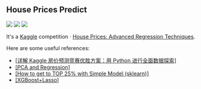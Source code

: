 ## House Prices Predict
![](https://img.shields.io/badge/Python-3.6.5-brightgreen.svg) ![](https://img.shields.io/badge/sklearn-0.18.2-yellowgreen.svg) ![](https://img.shields.io/badge/xgboost-0.6-yellowgreen.svg)

It's a [Kaggle](https://www.kaggle.com/) competition · [House Prices: Advanced Regression Techniques](https://www.kaggle.com/c/house-prices-advanced-regression-techniques). 

Here are some useful references: 
- [[详解 Kaggle 房价预测竞赛优胜方案：用 Python 进行全面数据探索]](https://www.leiphone.com/news/201704/Py7Mu3TwRF97pWc7.html)
- [[PCA and Regression]](https://www.kaggle.com/miguelangelnieto/pca-and-regression)
- [[How to get to TOP 25% with Simple Model (sklearn)]](https://www.kaggle.com/neviadomski/how-to-get-to-top-25-with-simple-model-sklearn)
- [[XGBoost+Lasso]](https://www.kaggle.com/humananalog/xgboost-lasso/code/code)
